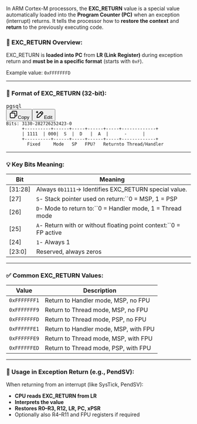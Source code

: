 In ARM Cortex-M processors, the **EXC_RETURN** value is a special value automatically loaded into the **Program Counter (PC)** when an exception (interrupt) returns. It tells the processor how to **restore the context** and **return** to the previously executing code.

### 📘 EXC_RETURN Overview:

EXC_RETURN is **loaded into PC** from **LR (Link Register)** during exception return and **must be in a specific format** (starts with `0xF`).

Example value: `0xFFFFFFFD`

---

### 📌 Format of EXC_RETURN (32-bit):

<pre class="overflow-visible!" data-start="515" data-end="818"><div class="contain-inline-size rounded-md border-[0.5px] border-token-border-medium relative bg-token-sidebar-surface-primary"><div class="flex items-center text-token-text-secondary px-4 py-2 text-xs font-sans justify-between h-9 bg-token-sidebar-surface-primary dark:bg-token-main-surface-secondary select-none rounded-t-[5px]">pgsql</div><div class="sticky top-9"><div class="absolute end-0 bottom-0 flex h-9 items-center pe-2"><div class="bg-token-sidebar-surface-primary text-token-text-secondary dark:bg-token-main-surface-secondary flex items-center rounded-sm px-2 font-sans text-xs"><span class="" data-state="closed"><button class="flex gap-1 items-center select-none px-4 py-1" aria-label="Copy"><svg width="24" height="24" viewBox="0 0 24 24" fill="none" xmlns="http://www.w3.org/2000/svg" class="icon-xs"><path fill-rule="evenodd" clip-rule="evenodd" d="M7 5C7 3.34315 8.34315 2 10 2H19C20.6569 2 22 3.34315 22 5V14C22 15.6569 20.6569 17 19 17H17V19C17 20.6569 15.6569 22 14 22H5C3.34315 22 2 20.6569 2 19V10C2 8.34315 3.34315 7 5 7H7V5ZM9 7H14C15.6569 7 17 8.34315 17 10V15H19C19.5523 15 20 14.5523 20 14V5C20 4.44772 19.5523 4 19 4H10C9.44772 4 9 4.44772 9 5V7ZM5 9C4.44772 9 4 9.44772 4 10V19C4 19.5523 4.44772 20 5 20H14C14.5523 20 15 19.5523 15 19V10C15 9.44772 14.5523 9 14 9H5Z" fill="currentColor"></path></svg>Copy</button></span><span class="" data-state="closed"><button class="flex items-center gap-1 px-4 py-1 select-none"><svg width="24" height="24" viewBox="0 0 24 24" fill="none" xmlns="http://www.w3.org/2000/svg" class="icon-xs"><path d="M2.5 5.5C4.3 5.2 5.2 4 5.5 2.5C5.8 4 6.7 5.2 8.5 5.5C6.7 5.8 5.8 7 5.5 8.5C5.2 7 4.3 5.8 2.5 5.5Z" fill="currentColor" stroke="currentColor" stroke-linecap="round" stroke-linejoin="round"></path><path d="M5.66282 16.5231L5.18413 19.3952C5.12203 19.7678 5.09098 19.9541 5.14876 20.0888C5.19933 20.2067 5.29328 20.3007 5.41118 20.3512C5.54589 20.409 5.73218 20.378 6.10476 20.3159L8.97693 19.8372C9.72813 19.712 10.1037 19.6494 10.4542 19.521C10.7652 19.407 11.0608 19.2549 11.3343 19.068C11.6425 18.8575 11.9118 18.5882 12.4503 18.0497L20 10.5C21.3807 9.11929 21.3807 6.88071 20 5.5C18.6193 4.11929 16.3807 4.11929 15 5.5L7.45026 13.0497C6.91175 13.5882 6.6425 13.8575 6.43197 14.1657C6.24513 14.4392 6.09299 14.7348 5.97903 15.0458C5.85062 15.3963 5.78802 15.7719 5.66282 16.5231Z" stroke="currentColor" stroke-width="2" stroke-linecap="round" stroke-linejoin="round"></path><path d="M14.5 7L18.5 11" stroke="currentColor" stroke-width="2" stroke-linecap="round" stroke-linejoin="round"></path></svg>Edit</button></span></div></div></div><div class="overflow-y-auto p-4" dir="ltr"><code class="whitespace-pre!"><span><span>Bits: </span><span>31</span><span></span><span>30</span><span>-28</span><span></span><span>27</span><span></span><span>26</span><span></span><span>25</span><span></span><span>24</span><span></span><span>23</span><span>-0</span><span>
      +</span><span>----------+------+-----+------+-----+-------------+</span><span>
      | </span><span>1</span><span></span><span>1</span><span></span><span>1</span><span></span><span>1</span><span>  | </span><span>0</span><span></span><span>0</span><span></span><span>0</span><span>|  S  |  D   |  A  |      -      |
      +</span><span>----------+------+-----+------+-----+-------------+</span><span>
        Fixed     Mode   SP   FPU?   </span><span>Return</span><span></span><span>to</span><span> Thread/</span><span>Handler</span><span>
</span></span></code></div></div></pre>

---

### 💡 Key Bits Meaning:

| Bit     | Meaning                                                                     |
| ------- | --------------------------------------------------------------------------- |
| [31:28] | Always `0b1111`→ Identifies EXC_RETURN special value.                    |
| [27]    | `S`- Stack pointer used on return:``0 = MSP, 1 = PSP               |
| [26]    | `D`- Mode to return to:``0 = Handler mode, 1 = Thread mode         |
| [25]    | `A`- Return with or without floating point context:``0 = FP active |
| [24]    | `1`- Always 1                                                             |
| [23:0]  | Reserved, always zeros                                                      |

---

### ✅ Common EXC_RETURN Values:

| Value          | Description                           |
| -------------- | ------------------------------------- |
| `0xFFFFFFF1` | Return to Handler mode, MSP, no FPU   |
| `0xFFFFFFF9` | Return to Thread mode, MSP, no FPU    |
| `0xFFFFFFFD` | Return to Thread mode, PSP, no FPU    |
| `0xFFFFFFE1` | Return to Handler mode, MSP, with FPU |
| `0xFFFFFFE9` | Return to Thread mode, MSP, with FPU  |
| `0xFFFFFFED` | Return to Thread mode, PSP, with FPU  |

---

### 🔁 Usage in Exception Return (e.g., PendSV):

When returning from an interrupt (like SysTick, PendSV):

* **CPU reads EXC_RETURN from LR**
* **Interprets the value**
* **Restores R0–R3, R12, LR, PC, xPSR**
* Optionally also R4–R11 and FPU registers if required
